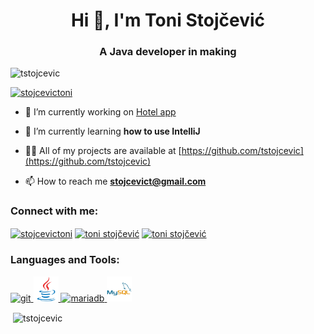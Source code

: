 <h1 align="center">Hi 👋, I'm Toni Stojčević</h1>
<h3 align="center">A Java developer in making</h3>

<p align="left"> <img src="https://komarev.com/ghpvc/?username=tstojcevic&label=Profile%20views&color=0e75b6&style=flat" alt="tstojcevic" /> </p>

<p align="left"> <a href="https://twitter.com/stojcevictoni" target="blank"><img src="https://img.shields.io/twitter/follow/stojcevictoni?logo=twitter&style=for-the-badge" alt="stojcevictoni" /></a> </p>

- 🔭 I’m currently working on [Hotel app](https://github.com/tstojcevic?tab=repositories)

- 🌱 I’m currently learning **how to use IntelliJ**

- 👨‍💻 All of my projects are available at [https://github.com/tstojcevic](https://github.com/tstojcevic)

- 📫 How to reach me **stojcevict@gmail.com**

<h3 align="left">Connect with me:</h3>
<p align="left">
<a href="https://twitter.com/stojcevictoni" target="blank"><img align="center" src="https://raw.githubusercontent.com/rahuldkjain/github-profile-readme-generator/master/src/images/icons/Social/twitter.svg" alt="stojcevictoni" height="30" width="40" /></a>
<a href="https://linkedin.com/in/toni stojčević" target="blank"><img align="center" src="https://raw.githubusercontent.com/rahuldkjain/github-profile-readme-generator/master/src/images/icons/Social/linked-in-alt.svg" alt="toni stojčević" height="30" width="40" /></a>
<a href="https://fb.com/toni stojčević" target="blank"><img align="center" src="https://raw.githubusercontent.com/rahuldkjain/github-profile-readme-generator/master/src/images/icons/Social/facebook.svg" alt="toni stojčević" height="30" width="40" /></a>
</p>

<h3 align="left">Languages and Tools:</h3>
<p align="left"> <a href="https://git-scm.com/" target="_blank" rel="noreferrer"> <img src="https://www.vectorlogo.zone/logos/git-scm/git-scm-icon.svg" alt="git" width="40" height="40"/> </a> <a href="https://www.java.com" target="_blank" rel="noreferrer"> <img src="https://raw.githubusercontent.com/devicons/devicon/master/icons/java/java-original.svg" alt="java" width="40" height="40"/> </a> <a href="https://mariadb.org/" target="_blank" rel="noreferrer"> <img src="https://www.vectorlogo.zone/logos/mariadb/mariadb-icon.svg" alt="mariadb" width="40" height="40"/> </a> <a href="https://www.mysql.com/" target="_blank" rel="noreferrer"> <img src="https://raw.githubusercontent.com/devicons/devicon/master/icons/mysql/mysql-original-wordmark.svg" alt="mysql" width="40" height="40"/> </a> </p>

<p>&nbsp;<img align="center" src="https://github-readme-stats.vercel.app/api?username=tstojcevic&show_icons=true&locale=en" alt="tstojcevic" /></p>
